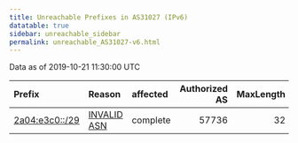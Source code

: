 ```yaml
---
title: Unreachable Prefixes in AS31027 (IPv6)
datatable: true
sidebar: unreachable_sidebar
permalink: unreachable_AS31027-v6.html
---
```


Data as of 2019-10-21 11:30:00 UTC


<div class="datatable-begin"></div>

| Prefix                                                 | Reason                                                                                                | affected   |   Authorized AS |   MaxLength | Anchor                                         |   unreachable /48s |
|:-------------------------------------------------------|:------------------------------------------------------------------------------------------------------|:-----------|----------------:|------------:|:-----------------------------------------------|-------------------:|
| [2a04:e3c0::/29](https://stat.ripe.net/2a04:e3c0::/29) | [INVALID ASN](https://rpki-validator.ripe.net/announcement-preview?asn=AS31027&prefix=2a04:e3c0::/29) | complete   |           57736 |          32 | [RIPE](unreachable_RIPE_NCC_RPKI_Root-v6.html) |             524288 |

<div class="datatable-end"></div>